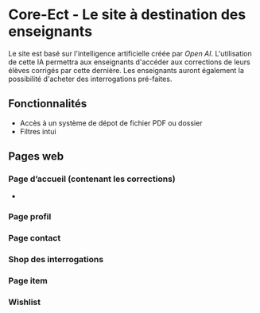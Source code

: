 # Core-Ect - Le site à destination des enseignants
Le site est basé sur l'intelligence artificielle créée par _Open AI_. L'utilisation de cette IA permettra aux enseignants d'accéder aux corrections de leurs élèves corrigés par cette dernière. Les enseignants auront également la possibilité d'acheter des interrogations pré-faites.

## Fonctionnalités
* Accès à un système de dépot de fichier PDF ou dossier
* Filtres intui

## Pages web
### Page d’accueil (contenant les corrections)

*

### Page profil

### Page contact


### Shop des interrogations
### Page item

### Wishlist
